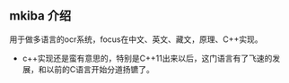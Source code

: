 ## mkiba 介绍
用于做多语言的ocr系统，focus在中文、英文、藏文，原理、C++实现。
- c++实现还是蛮有意思的，特别是C++11出来以后，这门语言有了飞速的发展，和以前的C语言开始分道扬镳了。
